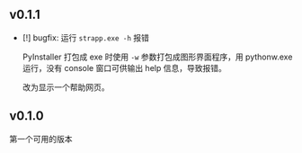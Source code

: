 ## v0.1.1

* [!] bugfix: 运行 `strapp.exe -h` 报错

  PyInstaller 打包成 exe 时使用 `-w` 参数打包成图形界面程序，用 pythonw.exe 运行，没有 console 窗口可供输出 help 信息，导致报错。

  改为显示一个帮助网页。

## v0.1.0

  第一个可用的版本
